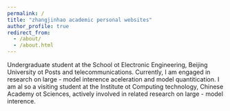 ```yaml
---
permalink: /
title: "zhangjinhao academic personal websites"
author_profile: true
redirect_from: 
  - /about/
  - /about.html
---
```


Undergraduate student at the School ot Electronic Engineering, Beijing University ot Posts and telecommunications. Currently, I am engaged in research on large - model interence aceleration and model quantitication. I am al so a visiting student at the Institute ot Computing technology, Chinese Academy ot Sciences, actively involved in related research on large - model interence.

